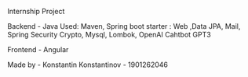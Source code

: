 Internship Project

Backend - Java
Used: Maven, Spring boot starter : Web ,Data JPA, Mail, Spring Security Crypto, Mysql, Lombok, OpenAI Cahtbot GPT3

Frontend - Angular

Made by - Konstantin Konstantinov - 1901262046
